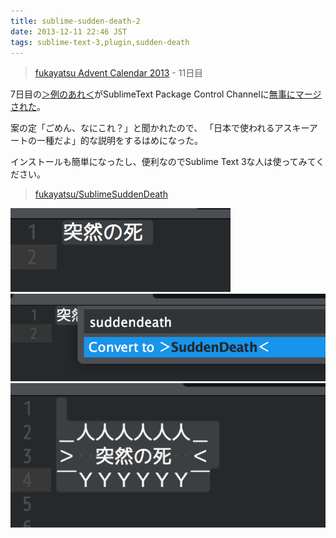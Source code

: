 ```yaml
---
title: sublime-sudden-death-2
date: 2013-12-11 22:46 JST
tags: sublime-text-3,plugin,sudden-death
---
```


> [fukayatsu Advent Calendar 2013](/2013/11/29/advent-calendar-2013/) - 11日目

7日目の[＞例のあれ＜](/2013/12/07/sublime-sudden-death/)がSublimeText Package Control Channelに[無事にマージされた](https://github.com/wbond/package_control_channel/pull/2458)。

案の定「ごめん、なにこれ？」と聞かれたので、
「日本で使われるアスキーアートの一種だよ」的な説明をするはめになった。

インストールも簡単になったし、便利なのでSublime Text 3な人は使ってみてください。

> [fukayatsu/SublimeSuddenDeath](https://github.com/fukayatsu/SublimeSuddenDeath)

![w50](/images/2013-12-11-a.png)
![w50](/images/2013-12-11-b.png)
![w50](/images/2013-12-11-c.png)

